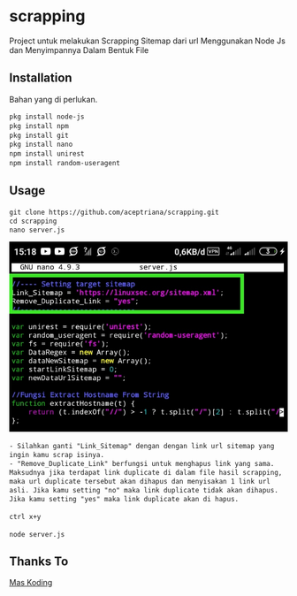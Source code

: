 # scrapping
Project untuk melakukan Scrapping Sitemap dari url Menggunakan Node Js dan Menyimpannya Dalam Bentuk File

## Installation

Bahan yang di perlukan.

```bash
pkg install node-js
pkg install npm
pkg install git 
pkg install nano
npm install unirest
npm install random-useragent
```

## Usage

```
git clone https://github.com/aceptriana/scrapping.git
cd scrapping
nano server.js
```
![alt text](https://github.com/aceptriana/scrapping/blob/master/image.jpg)
```
- Silahkan ganti "Link_Sitemap" dengan dengan link url sitemap yang ingin kamu scrap isinya.
- "Remove_Duplicate_Link" berfungsi untuk menghapus link yang sama. Maksudnya jika terdapat link duplicate di dalam file hasil scrapping, maka url duplicate tersebut akan dihapus dan menyisakan 1 link url asli. Jika kamu setting "no" maka link duplicate tidak akan dihapus. Jika kamu setting "yes" maka link duplicate akan di hapus.

ctrl x+y

node server.js

```

## Thanks To
[Mas Koding](https://maskodingcom)



















